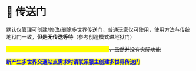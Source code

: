 # 🥦 传送门

默认仅管理可创建/修改/删除多世界传送门，普通玩家仅可使用，使用方法与传统地狱门一致，**但是无传送等待**（参考创造模式进地狱门）

<mark style="color:yellow;">**请勿破坏传送门框架，框架为传送门边界标识**</mark>~~，虽然并没有实际功能~~

<mark style="color:blue;">**新产生多世界交通站点需求时请联系服主创建多世界传送门**</mark>
